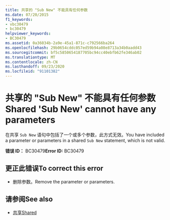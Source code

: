 ```yaml
---
title: 共享的 "Sub New" 不能具有任何参数
ms.date: 07/20/2015
f1_keywords:
- vbc30479
- bc30479
helpviewer_keywords:
- BC30479
ms.assetid: 0a36034b-2a9e-45a1-871c-c792566ba264
ms.openlocfilehash: 29b0654cddc057ed59b94a08e8713a34b0aadd43
ms.sourcegitcommit: bf5c5850654187705bc94cc40ebfb62fe346ab02
ms.translationtype: MT
ms.contentlocale: zh-CN
ms.lasthandoff: 09/23/2020
ms.locfileid: "91101382"
---
```

# <a name="shared-sub-new-cannot-have-any-parameters"></a><span data-ttu-id="5e273-102">共享的 "Sub New" 不能具有任何参数</span><span class="sxs-lookup"><span data-stu-id="5e273-102">Shared 'Sub New' cannot have any parameters</span></span>

<span data-ttu-id="5e273-103">在共享 `Sub New` 语句中包括了一个或多个参数，此方式无效。</span><span class="sxs-lookup"><span data-stu-id="5e273-103">You have included a parameter or parameters in a shared `Sub New` statement, which is not valid.</span></span>  
  
 <span data-ttu-id="5e273-104">**错误 ID：** BC30479</span><span class="sxs-lookup"><span data-stu-id="5e273-104">**Error ID:** BC30479</span></span>  
  
## <a name="to-correct-this-error"></a><span data-ttu-id="5e273-105">更正此错误</span><span class="sxs-lookup"><span data-stu-id="5e273-105">To correct this error</span></span>  
  
- <span data-ttu-id="5e273-106">删除参数。</span><span class="sxs-lookup"><span data-stu-id="5e273-106">Remove the parameter or parameters.</span></span>  
  
## <a name="see-also"></a><span data-ttu-id="5e273-107">请参阅</span><span class="sxs-lookup"><span data-stu-id="5e273-107">See also</span></span>

- [<span data-ttu-id="5e273-108">共享</span><span class="sxs-lookup"><span data-stu-id="5e273-108">Shared</span></span>](../language-reference/modifiers/shared.md)
